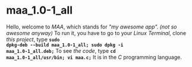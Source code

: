 # <b>maa_1.0-1_all</b>
Hello, welcome to <em>MAA</em>, which stands for <em>"my awesome app". (not so awesome anyway)</em> To run it, you have to go to your <em>Linux Terminal</em>, clone <em>this project</em>, type <code><b>sudo dpkg-deb --build maa_1.0-1_all; sudo dpkg -i maa_1.0-1_all.deb;</b></code> 
To see <em>the code</em>, type <code><b>cd maa_1.0-1_all/usr/bin; vi maa.c;</b></code> 
It is in the <em>C</em> programming language.
